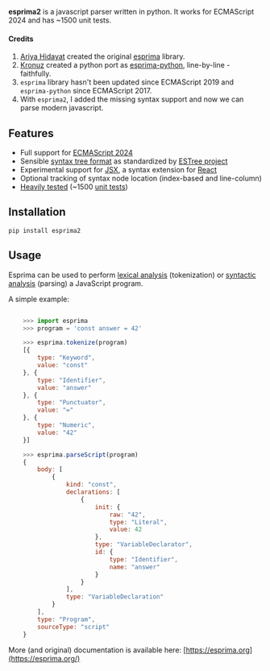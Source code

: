 **esprima2** is a javascript parser written in python. It works for ECMAScript 2024 and has ~1500 unit tests.

#### Credits
1. [Ariya Hidayat](https://x.com/ariyahidayat) created the original [esprima](https://github.com/jquery/esprima) library.
2. [Kronuz](https://github.com/Kronuz/esprima-python) created a python port as [esprima-python](https://github.com/Kronuz/esprima-python), line-by-line - faithfully.
3. `esprima` library hasn't been updated since ECMAScript 2019 and `esprima-python` since ECMAScript 2017.
4. With `esprima2`, I added the missing syntax support and now we can parse modern javascript.

## Features
-  Full support for [ECMAScript 2024](https://www.ecma-international.org/publications-and-standards/standards/ecma-262/>)
-  Sensible [syntax tree format](https://github.com/estree/estree/blob/master/es5.md) as standardized by [ESTree project](https://github.com/estree/estree)
-  Experimental support for [JSX](https://facebook.github.io/jsx/), a syntax extension for [React](https://facebook.github.io/react/)
-  Optional tracking of syntax node location (index-based and line-column)
-  [Heavily tested](https://esprima.org/test/ci.html) (~1500 [unit tests](https://github.com/s0md3v/esprima/tree/master/test/fixtures))

## Installation

```shell
pip install esprima2
```

## Usage

Esprima can be used to perform [lexical analysis](https://en.wikipedia.org/wiki/Lexical_analysis>)
(tokenization) or [syntactic analysis](https://en.wikipedia.org/wiki/Parsing>) (parsing) a JavaScript program.

A simple example:

```javascript

    >>> import esprima
    >>> program = 'const answer = 42'

    >>> esprima.tokenize(program)
    [{
        type: "Keyword",
        value: "const"
    }, {
        type: "Identifier",
        value: "answer"
    }, {
        type: "Punctuator",
        value: "="
    }, {
        type: "Numeric",
        value: "42"
    }]

    >>> esprima.parseScript(program)
    {
        body: [
            {
                kind: "const",
                declarations: [
                    {
                        init: {
                            raw: "42",
                            type: "Literal",
                            value: 42
                        },
                        type: "VariableDeclarator",
                        id: {
                            type: "Identifier",
                            name: "answer"
                        }
                    }
                ],
                type: "VariableDeclaration"
            }
        ],
        type: "Program",
        sourceType: "script"
    }
```

More (and original) documentation is available here: [https://esprima.org](https://esprima.org/)
